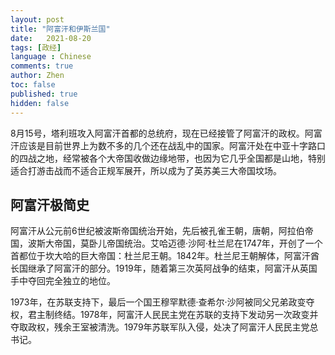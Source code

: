 ```yaml
---
layout: post
title: "阿富汗和伊斯兰国"
date:   2021-08-20
tags: [政经]
language : Chinese
comments: true
author: Zhen
toc: false
published: true
hidden: false
---
```

8月15号，塔利班攻入阿富汗首都的总统府，现在已经接管了阿富汗的政权。阿富汗应该是目前世界上为数不多的几个还在战乱中的国家。阿富汗处在中亚十字路口的四战之地，经常被各个大帝国收做边缘地带，也因为它几乎全国都是山地，特别适合打游击战而不适合正规军展开，所以成为了英苏美三大帝国坟场。

## 阿富汗极简史
阿富汗从公元前6世纪被波斯帝国统治开始，先后被孔雀王朝，唐朝，阿拉伯帝国，波斯大帝国，莫卧儿帝国统治。艾哈迈德·沙阿·杜兰尼在1747年，开创了一个首都位于坎大哈的巨大帝国：杜兰尼王朝。1842年。杜兰尼王朝解体，阿富汗酋长国继承了阿富汗的部分。1919年，随着第三次英阿战争的结束，阿富汗从英国手中夺回完全独立的地位。

1973年，在苏联支持下，最后一个国王穆罕默德·查希尔·沙阿被同父兄弟政变夺权，君主制终结。1978年，阿富汗人民民主党在苏联的支持下发动另一次政变并夺取政权，残余王室被清洗。1979年苏联军队入侵，处决了阿富汗人民民主党总书记。
<!--stackedit_data:
eyJoaXN0b3J5IjpbLTEzMTE4NTcwOTYsNTUzNjU5Mjk1LC0yMT
Q0NzMwNDQxLDIwNDQzNjcwNiwtNTU5NTIyODEwXX0=
-->